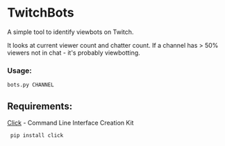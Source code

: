 # TwitchBots
A simple tool to identify viewbots on Twitch. 

It looks at current viewer count and chatter count. 
If a channel has > 50% viewers not in chat - it's probably viewbotting.

### Usage: 

```bots.py CHANNEL```

## Requirements:

[Click](http://click.pocoo.org/5/) - Command Line Interface Creation Kit

``` pip install click```
